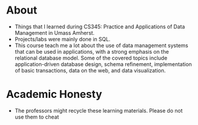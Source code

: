 # About
- Things that I learned during CS345: Practice and Applications of Data Management in Umass Amherst. 
- Projects/labs were mainly done in SQL. 
- This course teach me a lot about the use of data management systems that can be used in
applications, with a strong emphasis on the relational database model. Some of the covered topics
include application-driven database design, schema refinement, implementation of basic transactions,
data on the web, and data visualization. 

# Academic Honesty

- The professors might recycle these learning materials. Please do not use them to cheat
